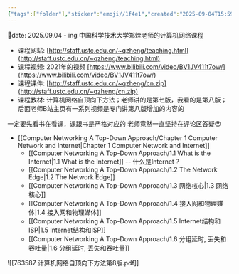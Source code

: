 ```yaml
---
{"tags":["folder"],"sticker":"emoji//1f4e1","created":"2025-09-04T15:59","updated":"2025-09-24T19:35","dg-publish":true,"permalink":"/Computer Networking A Top-Down Approach/Computer Networking A Top-Down Approach/","dgPassFrontmatter":true,"noteIcon":""}
---
```


📅date: 2025.09.04 - ing
中国科学技术大学郑烇老师的计算机网络课程
- 课程网站: [http://staff.ustc.edu.cn/~qzheng/teaching.html](http://staff.ustc.edu.cn/~qzheng/teaching.html)
- 课程视频: 2021年的视频 [https://www.bilibili.com/video/BV1JV411t7ow/](https://www.bilibili.com/video/BV1JV411t7ow/)
- 课程课件: [http://staff.ustc.edu.cn/~qzheng/cn.zip](http://staff.ustc.edu.cn/~qzheng/cn.zip)
- 课程教材: 计算机网络自顶向下方法；老师讲的是第七版，我看的是第八版；后面老师B站主页有一系列视频是专门讲第八版增加的内容的

一定要先看书在看课，课跟书是严格对应的
老师竟然一直坚持在评论区答疑😍

- [[Computer Networking A Top-Down Approach/Chapter 1 Computer Network and Internet\|Chapter 1 Computer Network and Internet]]
	- [[Computer Networking A Top-Down Approach/1.1 What is the Internet\|1.1 What is the Internet]] -- 什么是Internet？
	- [[Computer Networking A Top-Down Approach/1.2 The Network Edge\|1.2 The Network Edge]]
	- [[Computer Networking A Top-Down Approach/1.3 网络核心\|1.3 网络核心]]
	- [[Computer Networking A Top-Down Approach/1.4 接入网和物理媒体\|1.4 接入网和物理媒体]]
	- [[Computer Networking A Top-Down Approach/1.5 Internet结构和ISP\|1.5 Internet结构和ISP]]
	- [[Computer Networking A Top-Down Approach/1.6 分组延时, 丢失和吞吐量\|1.6 分组延时, 丢失和吞吐量]]




![[763587 计算机网络自顶向下方法第8版.pdf]]
